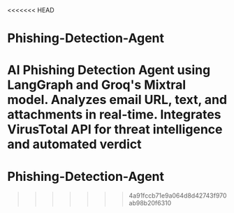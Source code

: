 <<<<<<< HEAD
# Phishing-Detection-Agent
AI Phishing Detection Agent using LangGraph and Groq's Mixtral model. Analyzes email URL, text, and attachments in real-time. Integrates VirusTotal API for threat intelligence and automated verdict
=======
# Phishing-Detection-Agent
>>>>>>> 4a91fccb71e9a064d8d42743f970ab98b20f6310
